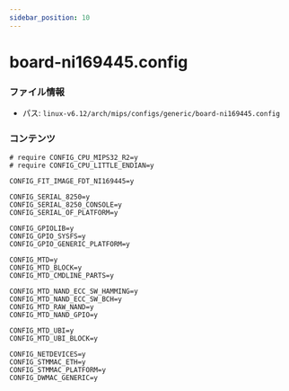 ```yaml
---
sidebar_position: 10
---
```

# board-ni169445.config

### ファイル情報

- パス: `linux-v6.12/arch/mips/configs/generic/board-ni169445.config`

### コンテンツ

```config
# require CONFIG_CPU_MIPS32_R2=y
# require CONFIG_CPU_LITTLE_ENDIAN=y

CONFIG_FIT_IMAGE_FDT_NI169445=y

CONFIG_SERIAL_8250=y
CONFIG_SERIAL_8250_CONSOLE=y
CONFIG_SERIAL_OF_PLATFORM=y

CONFIG_GPIOLIB=y
CONFIG_GPIO_SYSFS=y
CONFIG_GPIO_GENERIC_PLATFORM=y

CONFIG_MTD=y
CONFIG_MTD_BLOCK=y
CONFIG_MTD_CMDLINE_PARTS=y

CONFIG_MTD_NAND_ECC_SW_HAMMING=y
CONFIG_MTD_NAND_ECC_SW_BCH=y
CONFIG_MTD_RAW_NAND=y
CONFIG_MTD_NAND_GPIO=y

CONFIG_MTD_UBI=y
CONFIG_MTD_UBI_BLOCK=y

CONFIG_NETDEVICES=y
CONFIG_STMMAC_ETH=y
CONFIG_STMMAC_PLATFORM=y
CONFIG_DWMAC_GENERIC=y

```
